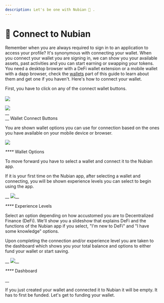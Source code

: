 ```yaml
---
description: Let's be one with Nubian 🙏 .
---
```


# 🔗 Connect to Nubian

Remember when you are always required to sign in to an application to access your profile? It's synonymous with connecting your wallet. When you connect your wallet you are signing in, we can show you your available assets, past activities and you can start earning or swapping your tokens. You need a desktop browser with a DeFi wallet extension or a mobile wallet with a dapp browser, check the [wallets](wallets.md) part of this guide to learn about them and get one if you haven't. Here's how to connect your wallet.

First, you have to click on any of the connect wallet buttons.\
\
&#x20;                                             ![](<../.gitbook/assets/Connect Wallet 1.jpg>)                 &#x20;

&#x20;                                             ![](<../.gitbook/assets/Get Wallet.jpg>)      \
&#x20;__ \
&#x20;                                                            __                                                             Wallet Connect Buttons



You are shown wallet options you can use for connection based on the ones you have available on your mobile device or browser.

&#x20;                                           ![](<../.gitbook/assets/wallet options.jpg>)

&#x20;                                                                           _****_                                                                            Wallet Options

To move forward you have to select a wallet and connect it to the Nubian app.



If it is your first time on the Nubian app, after selecting a wallet and connecting, you will be shown experience levels you can select to begin using the app.

&#x20;                                             __                                              ![](<../.gitbook/assets/experience levels.jpg>)__

&#x20;                                                                               _****_                                                                                Experience Levels

Select an option depending on how accustomed you are to Decentralized Finance (DeFi). We'll show you a slideshow that explains DeFi and the functions of the Nubian app if you select, "I'm new to DeFi" and "I have some knowledge" options.



Upon completing the connection and/or experience level you are taken to the dashboard which shows you your total balance and options to either fund your wallet or start saving.

&#x20;                                             __                                              ![](<../.gitbook/assets/Dashboard (1).jpg>)__

&#x20;                                                                                      _****_                                                                                       Dashboard

__

If you just created your wallet and connected it to Nubian it will be empty. It has to first be funded. Let's get to funding your wallet.

